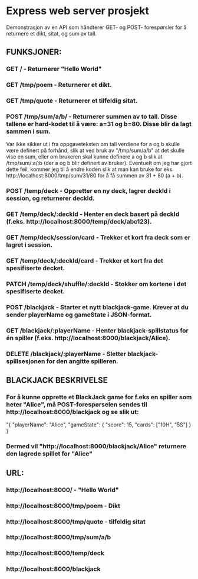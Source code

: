 # Express web server prosjekt

Demonstrasjon av en API som håndterer GET- og POST- forespørsler for å returnere et dikt, sitat, og sum av tall.

## FUNKSJONER:
### GET / - Returnerer "Hello World"
### GET /tmp/poem - Returnerer et dikt.
### GET /tmp/quote - Returnerer et tilfeldig sitat.
### POST /tmp/sum/a/b/ - Returnerer summen av to tall. Disse tallene er hard-kodet til å være: a=31 og b=80. Disse blir da lagt sammen i sum. 
Var ikke sikker ut i fra oppgaveteksten om tall verdiene for a og b skulle være definert på forhånd, slik at ved bruk av "/tmp/sum/a/b" at det skulle vise en sum, eller om brukeren skal kunne definere a og b slik at /tmp/sum/:a/:b (der a og b blir definert av bruker). 
Eventuelt om jeg har gjort dette feil, kommer jeg til å endre koden slik at man kan bruke for eks. http://localhost:8000/tmp/sum/31/80 for å få summen av 31 + 80 (a + b).
### POST /temp/deck - Oppretter en ny deck, lagrer deckId i session, og returnerer deckId.
### GET /temp/deck/:deckId - Henter en deck basert på deckId (f.eks. http://localhost:8000/temp/deck/abc123).
### GET /temp/deck/session/card - Trekker et kort fra deck som er lagret i session.
### GET /temp/deck/:deckId/card - Trekker et kort fra det spesifiserte decket.
### PATCH /temp/deck/shuffle/:deckId - Stokker om kortene i det spesifiserte decket.
### POST /blackjack - Starter et nytt blackjack-game. Krever at du sender playerName og gameState i JSON-format.
### GET /blackjack/:playerName - Henter blackjack-spillstatus for én spiller (f.eks. http://localhost:8000/blackjack/Alice).
### DELETE /blackjack/:playerName - Sletter blackjack-spillsesjonen for den angitte spilleren.

## BLACKJACK BESKRIVELSE
### For å kunne opprette et BlackJack game for f.eks en spiller som heter "Alice", må POST-forespørselen sendes til http://localhost:8000/blackjack og se slik ut: 
"{
  "playerName": "Alice",
  "gameState": {
    "score": 15,
    "cards": ["10H", "5S"]
  }
}
### Dermed vil "http://localhost:8000/blackjack/Alice" returnere den lagrede spillet for "Alice"

## URL:
### http://localhost:8000/ - "Hello World"
### http://localhost:8000/tmp/poem - Dikt
### http://localhost:8000/tmp/quote - tilfeldig sitat
### http://localhost:8000/tmp/sum/a/b
### http://localhost:8000/temp/deck
### http://localhost:8000/blackjack
